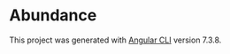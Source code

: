 # Abundance

This project was generated with [Angular CLI](https://github.com/angular/angular-cli) version 7.3.8.
